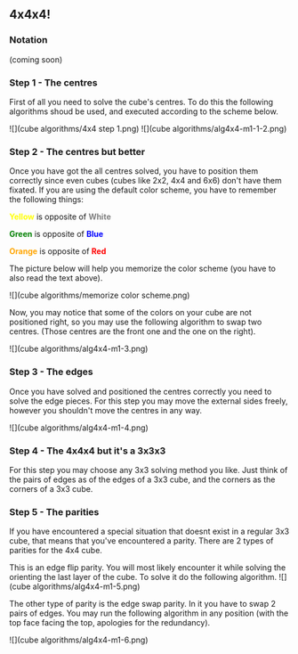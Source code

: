 ## <a name="cube-solving-method-4x4-"></a>4x4x4!

### Notation
(coming soon)

### Step 1 - The centres

First of all you need to solve the cube's centres. To do this the following algorithms shoud be used, and executed according to the scheme below.

![](cube algorithms/4x4 step 1.png)
![](cube algorithms/alg4x4-m1-1-2.png)

### Step 2 - The centres but better

Once you have got the all centres solved, you have to position them correctly since even cubes (cubes like 2x2, 4x4 and 6x6) don't have them fixated. If you are using the default color scheme, you have to remember the following things:

**<span style="color: yellow;">Yellow</span>** is opposite of **<span style="color: grey;">White</span>**

**<span style="color: green;">Green</span>** is opposite of **<span style="color: blue;">Blue</span>**

**<span style="color: orange;">Orange</span>** is opposite of **<span style="color: red;">Red</span>**

The picture below will help you memorize the color scheme (you have to also read the text above).

![](cube algorithms/memorize color scheme.png)

Now, you may notice that some of the colors on your cube are not positioned right, so you may use the following algorithm to swap two centres. (Those centres are the front one and the one on the right).

![](cube algorithms/alg4x4-m1-3.png)

### Step 3 - The edges

Once you have solved and positioned the centres correctly you need to solve the edge pieces. For this step you may move the external sides freely, however you shouldn't move the centres in any way.

![](cube algorithms/alg4x4-m1-4.png)

### Step 4 - The 4x4x4 but it's a 3x3x3

For this step you may choose any 3x3 solving method you like. Just think of the pairs of edges as of the edges of a 3x3 cube, and the corners as the corners of a 3x3 cube.

### Step 5 - The parities

If you have encountered a special situation that doesnt exist in a regular 3x3 cube, that means that you've encountered a parity. There are 2 types of parities for the 4x4 cube.

This is an edge flip parity. You will most likely encounter it while solving the orienting the last layer of the cube.
To solve it do the following algorithm.
![](cube algorithms/alg4x4-m1-5.png)

The other type of parity is the edge swap parity. In it you have to swap 2 pairs of edges. You may run the following algorithm in any position (with the top face facing the top, apologies for the redundancy).

![](cube algorithms/alg4x4-m1-6.png)
